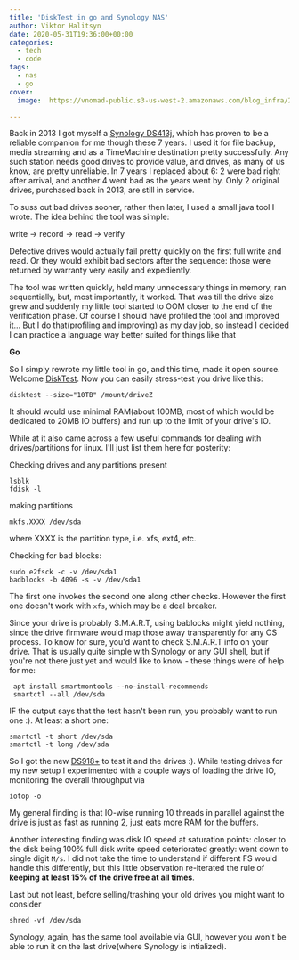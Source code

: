 ```yaml
---
title: 'DiskTest in go and Synology NAS'
author: Viktor Halitsyn
date: 2020-05-31T19:36:00+00:00
categories:
  - tech
  - code
tags:
  - nas
  - go
cover:
  image:  https://vnomad-public.s3-us-west-2.amazonaws.com/blog_infra/2020/DS918Plus.png

---
```


Back in 2013 I got myself a [Synology DS413j][1], which has proven to be a reliable companion for me though these 7 years. I used it for file backup, media streaming and as a TimeMachine destination pretty successfully. Any such station needs good drives to provide value, and drives, as many of us know, are pretty unreliable. In 7 years I replaced about 6: 2 were bad right after arrival, and another 4 went bad as the years went by. Only 2 original drives, purchased back in 2013, are still in service.

To suss out bad drives sooner, rather then later, I used a small java tool I wrote. The idea behind the tool was simple:

write -> record -> read -> verify

Defective drives would actually fail pretty quickly on the first full write and read. Or they would exhibit bad sectors after the sequence: those were returned by warranty very easily and expediently.

The tool was written quickly, held many unnecessary things in memory, ran sequentially, but, most importantly, it worked. That was till  the drive size grew and suddenly my little tool started to OOM closer to the end of the verification phase. Of course I should have profiled the tool and improved it... But I do that(profiling and improving) as my day job, so instead I decided I can practice a language way better suited for things like that

**Go**

So I simply rewrote my little tool in go, and this time, made it open source. Welcome [DiskTest][2]. Now you can easily stress-test you drive like this:

```
disktest --size="10TB" /mount/driveZ
```
It should would use minimal RAM(about 100MB, most of which would be dedicated to 20MB IO buffers) and run up to the limit of your drive's IO.

While at it also came across a few useful commands for dealing with drives/partitions for linux. I'll just list them here for posterity:

Checking drives and any partitions present
```
lsblk
fdisk -l
```
making partitions
```
mkfs.XXXX /dev/sda
```
where XXXX is the partition type, i.e. xfs, ext4, etc.

Checking for bad blocks:
```
sudo e2fsck -c -v /dev/sda1
badblocks -b 4096 -s -v /dev/sda1
```
The first one invokes the second one along other checks. However the first one doesn't work with `xfs`, which may be a deal breaker.

Since your drive is probably S.M.A.R.T, using bablocks might yield nothing, since the drive firmware would map those away transparently for any OS process. To know for sure, you'd want to check S.M.A.R.T info on your drive. That is usually quite simple with Synology or any GUI shell, but if you're not there just yet and would like to know - these things were of help for me:
```
 apt install smartmontools --no-install-recommends
 smartctl --all /dev/sda
```
IF the output says that the test hasn't been run, you probably want to run one :). At least a short one:
```
smartctl -t short /dev/sda
smartctl -t long /dev/sda
```

So I got the new [DS918+][3] to test it and the drives :). While testing drives for my new setup I experimented with a couple ways of loading the drive IO, monitoring the overall throughput via 
```
iotop -o
```
My general finding is that IO-wise running 10 threads in parallel against the drive is just as fast as running 2, just eats more RAM for the buffers.


Another interesting finding was disk IO speed at saturation points: closer to the disk being 100% full disk write speed deteriorated greatly: went down to single digit `M/s`. I did not take the time to understand if different FS would handle this differently, but this little observation re-iterated the rule of **keeping at least 15% of the drive free at all times**.

Last but not least, before selling/trashing your old drives you might want to consider 
```
shred -vf /dev/sda
```

Synology, again, has the same tool avoilable via GUI, however you won't be able to run it on the last drive(where Synology is intialized).

 [1]: /code/synology-ds413j-nas/
 [2]: https://github.com/rdev02/disktest
 [3]: https://www.synology.com/en-global/products/DS918+